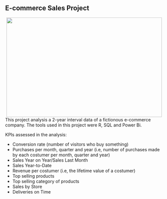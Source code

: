 ## E-commerce Sales Project 
<img align="right" width="500" height="320" src="https://drive.google.com/uc?id=1dP7f8_ORmpAoVGIVIE5zeCCNPmubNNJJ">
This project analysis a 2-year interval data of a fictionous e-commerce company. The tools used in this project were R, SQL and Power Bi.

KPIs assessed in the analysis: 
- Conversion rate (number of visitors who buy something)
- Purchases per month, quarter and year (i.e, number of purchases made by each costumer per month, quarter and year)
- Sales Year on Year/Sales Last Month
- Sales Year-to-Date  
- Revenue per costumer (i.e, the lifetime value of a costumer)
- Top selling products
- Top selling category of products
- Sales by Store
- Deliveries on Time 

<br><br>
